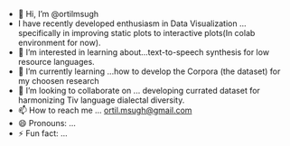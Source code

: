 - 👋 Hi, I’m @ortilmsugh
- I have recently developed enthusiasm in Data Visualization ... specifically in improving static plots to interactive plots(In colab environment for now).
- 👀 I’m interested in learning about...text-to-speech synthesis for low resource languages. 
- 🌱 I’m currently learning ...how to develop the Corpora (the dataset) for my choosen research
- 💞️ I’m looking to collaborate on ... developing currated dataset for harmonizing Tiv language dialectal diversity.
- 📫 How to reach me ...  ortil.msugh@gmail.com
- 😄 Pronouns: ...
- ⚡ Fun fact: ...

<!---
ortilmsugh/ortilmsugh is a ✨ special ✨ repository because its `README.md` (this file) appears on your GitHub profile.
You can click the Preview link to take a look at your changes.
--->

